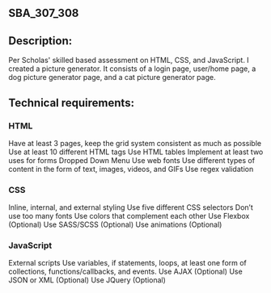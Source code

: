 ## SBA_307_308

##  Description:
Per Scholas' skilled based assessment on HTML, CSS, and JavaScript.
I created a picture generator. It consists of a login page, user/home page, a dog picture generator page, and a cat picture generator page. 

## Technical requirements:
### HTML
Have at least 3 pages, keep the grid system consistent as much as possible
Use at least 10 different HTML tags
Use HTML tables
Implement at least two uses for forms
Dropped Down Menu
Use web fonts
Use different types of content in the form of text, images, videos, and GIFs
Use regex validation

### CSS
Inline, internal, and external styling
Use five different CSS selectors
Don’t use too many fonts
Use colors that complement each other
Use Flexbox (Optional)
Use SASS/SCSS (Optional)
Use animations (Optional)

### JavaScript
External scripts
Use variables, if statements, loops, at least one form of collections, functions/callbacks, and events.
Use AJAX (Optional)
Use JSON or XML (Optional)
Use JQuery (Optional)
